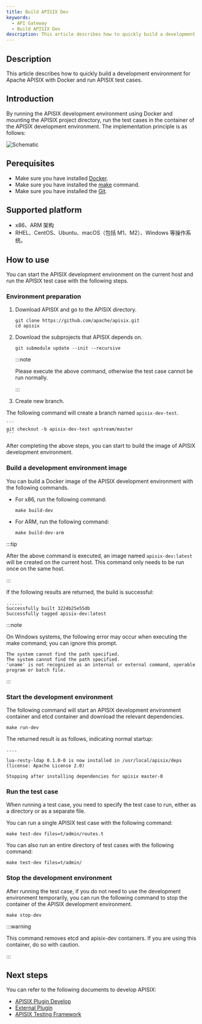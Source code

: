 ```yaml
---
title: Build APISIX Dev
keywords:
  - API Gateway
  - Build APISIX Dev
description: This article describes how to quickly build a development environment for Apache APISIX with Docker and run APISIX test cases.
---
```


<!--
#
# Licensed to the Apache Software Foundation (ASF) under one or more
# contributor license agreements.  See the NOTICE file distributed with
# this work for additional information regarding copyright ownership.
# The ASF licenses this file to You under the Apache License, Version 2.0
# (the "License"); you may not use this file except in compliance with
# the License.  You may obtain a copy of the License at
#
#     http://www.apache.org/licenses/LICENSE-2.0
#
# Unless required by applicable law or agreed to in writing, software
# distributed under the License is distributed on an "AS IS" BASIS,
# WITHOUT WARRANTIES OR CONDITIONS OF ANY KIND, either express or implied.
# See the License for the specific language governing permissions and
# limitations under the License.
#
-->

## Description

This article describes how to quickly build a development environment for Apache APISIX with Docker and run APISIX test cases.

## Introduction

By running the APISIX development environment using Docker and mounting the APISIX project directory, run the test cases in the container of the APISIX development environment. The implementation principle is as follows:

![Schematic](https://static.apiseven.com/2022/10/12/63465cd4698ba.jpg)

## Perequisites

- Make sure you have installed [Docker](https://docs.docker.com/get-docker/).
- Make sure you have installed the [make](https://docs.gitea.io/en-us/make/) command.
- Make sure you have installed the [Git](https://git-scm.com/downloads).

## Supported platform

- x86、ARM 架构
- RHEL、CentOS、Ubuntu、macOS（包括 M1、M2）、Windows 等操作系统。

## How to use

You can start the APISIX development environment on the current host and run the APISIX test case with the following steps.

### Environment preparation

1. Download APISIX and go to the APISIX directory.

    ```shell
    git clone https://github.com/apache/apisix.git
    cd apisix
    ```

2. Download the subprojects that APISIX depends on.

    ```
    git submodule update --init --recursive
    ```

    :::note

    Please execute the above command, otherwise the test case cannot be run normally.

    :::

3. Create new branch.

The following command will create a branch named `apisix-dev-test`.

    ```
    git checkout -b apisix-dev-test upstream/master
    ```

After completing the above steps, you can start to build the image of APISIX development environment.

### Build a development environment image

You can build a Docker image of the APISIX development environment with the following commands.

- For x86, run the following command:

    ```shell
    make build-dev
    ```

- For ARM, run the following command:

    ```shell
    make build-dev-arm
    ```

:::tip

After the above command is executed, an image named `apisix-dev:latest` will be created on the current host. This command only needs to be run once on the same host.

:::

If the following results are returned, the build is successful:

```shell
......
Successfully built 3224b25e55db
Successfully tagged apisix-dev:latest
```

:::note

On Windows systems, the following error may occur when executing the make command; you can ignore this prompt.

```shell
The system cannot find the path specified.
The system cannot find the path specified.
'uname' is not recognized as an internal or external command, operable program or batch file.
```

:::

### Start the development environment

The following command will start an APISIX development environment container and etcd container and download the relevant dependencies.

```shell
make run-dev
```

The returned result is as follows, indicating normal startup:

```shell
....

lua-resty-ldap 0.1.0-0 is now installed in /usr/local/apisix/deps (license: Apache License 2.0)

Stopping after installing dependencies for apisix master-0
```

### Run the test case

When running a test case, you need to specify the test case to run, either as a directory or as a separate file.

You can run a single APISIX test case with the following command:

```shell
make test-dev files=t/admin/routes.t
```

You can also run an entire directory of test cases with the following command:

```shell
make test-dev files=t/admin/
```

### Stop the development environment

After running the test case, if you do not need to use the development environment temporarily, you can run the following command to stop the container of the APISIX development environment.

```shell
make stop-dev
```

:::warning

This command removes etcd and apisix-dev containers. If you are using this container, do so with caution.

:::

## Next steps

You can refer to the following documents to develop APISIX:

- [APISIX Plugin Develop](https://apisix.apache.org/docs/apisix/plugin-develop/)
- [External Plugin](https://apisix.apache.org/zh/docs/apisix/external-plugin/)
- [APISIX Testing Framework](https://apisix.apache.org/zh/docs/apisix/internal/testing-framework/)
